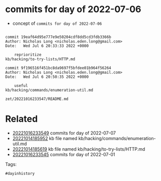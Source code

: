 # commits for day of 2022-07-06

- concept of `commits for day of 2022-07-06`

```

commit 19eaf64d95e777e9e50204cdf8dd5cd3fdb3366b
Author: Nicholas Long <nicholas.eden.long@gmail.com>
Date:   Wed Jul 6 20:33:33 2022 +0000

    reprioritize
kb/hacking/to-try-lists/HTTP.md

commit 9f196516f451bc8da9697f5bfdee01b964f56264
Author: Nicholas Long <nicholas.eden.long@gmail.com>
Date:   Wed Jul 6 20:50:35 2022 +0000

    useful
kb/hacking/commands/enumeration-util.md
```

` zet/20221016233547/README.md `

# Related

- [20221016233549](/zet/20221016233549/README.md) commits for day of 2022-07-07
- [20221014185952](/zet/20221014185952/README.md) kb file named kb/hacking/commands/enumeration-util.md
- [20221014185619](/zet/20221014185619/README.md) kb file named kb/hacking/to-try-lists/HTTP.md
- [20221016233545](/zet/20221016233545/README.md) commits for day of 2022-07-01

Tags:

    #dayinhistory
